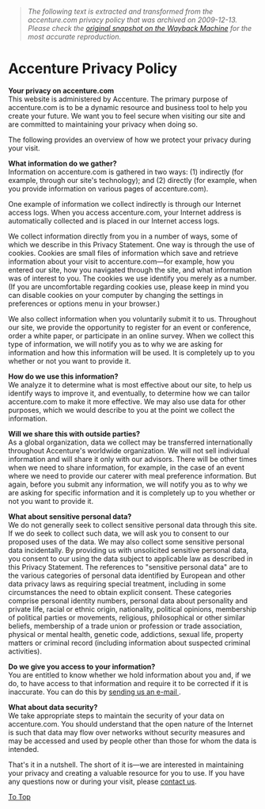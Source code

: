 > *The following text is extracted and transformed from the accenture.com privacy policy that was archived on 2009-12-13. Please check the [original snapshot on the Wayback Machine](https://web.archive.org/web/20091213161005id_/http%3A//www.accenture.com/Global/AccenturePrivacyPolicy.htm) for the most accurate reproduction.*

# Accenture Privacy Policy

**Your privacy on accenture.com**  
This website is administered by Accenture. The primary purpose of accenture.com is to be a dynamic resource and business tool to help you create your future. We want you to feel secure when visiting our site and are committed to maintaining your privacy when doing so. 

The following provides an overview of how we protect your privacy during your visit. 

**What information do we gather?**  
Information on accenture.com is gathered in two ways: (1) indirectly (for example, through our site's technology); and (2) directly (for example, when you provide information on various pages of accenture.com). 

One example of information we collect indirectly is through our Internet access logs. When you access accenture.com, your Internet address is automatically collected and is placed in our Internet access logs. 

We collect information directly from you in a number of ways, some of which we describe in this Privacy Statement. One way is through the use of cookies. Cookies are small files of information which save and retrieve information about your visit to accenture.com—for example, how you entered our site, how you navigated through the site, and what information was of interest to you. The cookies we use identify you merely as a number. (If you are uncomfortable regarding cookies use, please keep in mind you can disable cookies on your computer by changing the settings in preferences or options menu in your browser.) 

We also collect information when you voluntarily submit it to us. Throughout our site, we provide the opportunity to register for an event or conference, order a white paper, or participate in an online survey. When we collect this type of information, we will notify you as to why we are asking for information and how this information will be used. It is completely up to you whether or not you want to provide it. 

**How do we use this information?**  
We analyze it to determine what is most effective about our site, to help us identify ways to improve it, and eventually, to determine how we can tailor accenture.com to make it more effective. We may also use data for other purposes, which we would describe to you at the point we collect the information. 

**Will we share this with outside parties?**  
As a global organization, data we collect may be transferred internationally throughout Accenture's worldwide organization. We will not sell individual information and will share it only with our advisors. There will be other times when we need to share information, for example, in the case of an event where we need to provide our caterer with meal preference information. But again, before you submit any information, we will notify you as to why we are asking for specific information and it is completely up to you whether or not you want to provide it. 

**What about sensitive personal data?**  
We do not generally seek to collect sensitive personal data through this site. If we do seek to collect such data, we will ask you to consent to our proposed uses of the data. We may also collect some sensitive personal data incidentally. By providing us with unsolicited sensitive personal data, you consent to our using the data subject to applicable law as described in this Privacy Statement. The references to "sensitive personal data" are to the various categories of personal data identified by European and other data privacy laws as requiring special treatment, including in some circumstances the need to obtain explicit consent. These categories comprise personal identity numbers, personal data about personality and private life, racial or ethnic origin, nationality, political opinions, membership of political parties or movements, religious, philosophical or other similar beliefs, membership of a trade union or profession or trade association, physical or mental health, genetic code, addictions, sexual life, property matters or criminal record (including information about suspected criminal activities). 

**Do we give you access to your information?**  
You are entitled to know whether we hold information about you and, if we do, to have access to that information and require it to be corrected if it is inaccurate. You can do this by [sending us an e-mail ](http://www.accenture.com/Global/Registration/MailTo.htm?alias=ACNDirect). 

**What about data security?**  
We take appropriate steps to maintain the security of your data on accenture.com. You should understand that the open nature of the Internet is such that data may flow over networks without security measures and may be accessed and used by people other than those for whom the data is intended. 

That's it in a nutshell. The short of it is—we are interested in maintaining your privacy and creating a valuable resource for you to use. If you have any questions now or during your visit, please [contact us](http://www.accenture.com/Global/Registration/MailTo.htm). 

[To Top](javascript:try{AnchorBookmark\('#top'\);}catch\(Err\){};)
